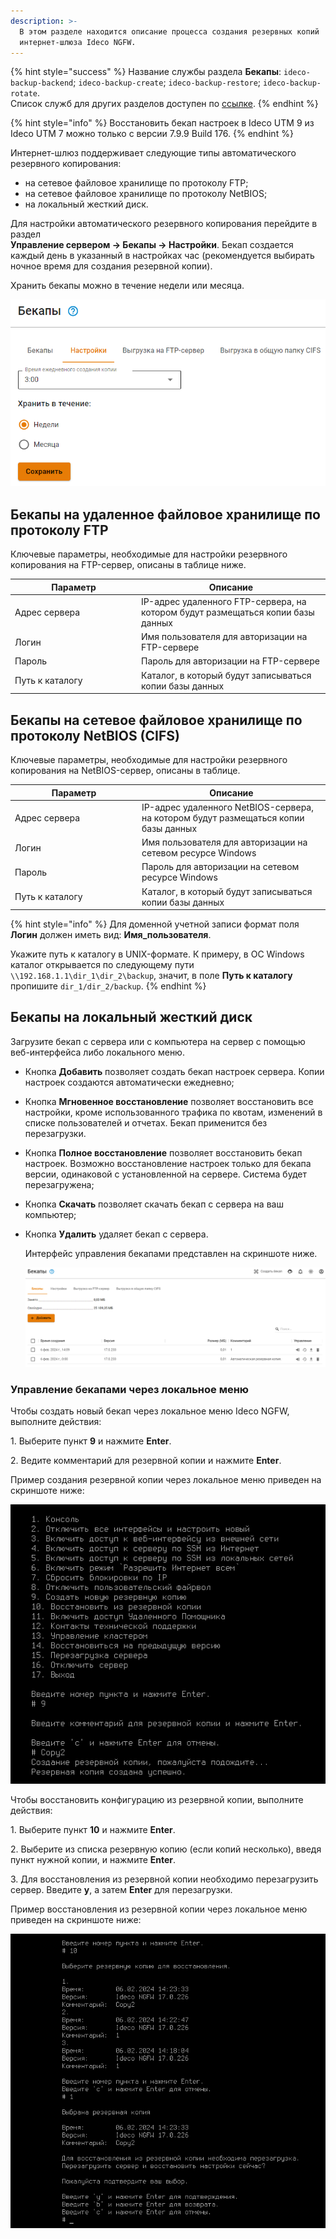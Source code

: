 ```yaml
---
description: >-
  В этом разделе находится описание процесса создания резервных копий
  интернет-шлюза Ideco NGFW.
---
```


{% hint style="success" %}
Название службы раздела **Бекапы**: `ideco-backup-backend`; `ideco-backup-create`; `ideco-backup-restore`; `ideco-backup-rotate`.\
Список служб для других разделов доступен по [ссылке](terminal.md).
{% endhint %}

{% hint style="info" %}
Восстановить бекап настроек в Ideco UTM 9 из Ideco UTM 7 можно только с версии 7.9.9 Build 176.
{% endhint %}

Интернет-шлюз поддерживает следующие типы автоматического резервного копирования:

* на сетевое файловое хранилище по протоколу FTP;
* на сетевое файловое хранилище по протоколу NetBIOS;
* на локальный жесткий диск.

Для настройки автоматического резервного копирования перейдите в раздел\
**Управление сервером -> Бекапы -> Настройки**. Бекап создается каждый день в указанный в настройках час (рекомендуется выбирать ночное время для создания резервной копии).

Хранить бекапы можно в течение недели или месяца.

![](../../.gitbook/assets/backup-add.png)

## Бекапы на удаленное файловое хранилище по протоколу FTP

Ключевые параметры, необходимые для настройки резервного копирования на FTP-сервер, описаны в таблице ниже.

<table><thead><tr><th width="188">Параметр</th><th>Описание</th></tr></thead><tbody><tr><td>Адрес сервера</td><td>IP-адрес удаленного FTP-сервера, на котором будут размещаться копии базы данных</td></tr><tr><td>Логин</td><td>Имя пользователя для авторизации на FTP-сервере</td></tr><tr><td>Пароль</td><td>Пароль для авторизации на FTP-сервере</td></tr><tr><td>Путь к каталогу</td><td>Каталог, в который будут записываться копии базы данных</td></tr></tbody></table>

## Бекапы на сетевое файловое хранилище по протоколу NetBIOS (CIFS)

Ключевые параметры, необходимые для настройки резервного копирования на NetBIOS-сервер, описаны в таблице.

<table><thead><tr><th width="189">Параметр</th><th>Описание</th></tr></thead><tbody><tr><td>Адрес сервера</td><td>IP-адрес удаленного NetBIOS-сервера, на котором будут размещаться копии базы данных</td></tr><tr><td>Логин</td><td>Имя пользователя для авторизации на сетевом ресурсе Windows</td></tr><tr><td>Пароль</td><td>Пароль для авторизации на сетевом ресурсе Windows</td></tr><tr><td>Путь к каталогу</td><td>Каталог, в который будут записываться копии базы данных</td></tr></tbody></table>

{% hint style="info" %}
Для доменной учетной записи формат поля **Логин** должен иметь вид: **Имя\_пользователя**.

Укажите путь к каталогу в UNIX-формате. К примеру, в ОС Windows каталог открывается по следующему пути `\\192.168.1.1\dir_1\dir_2\backup`, значит, в поле **Путь к каталогу** пропишите `dir_1/dir_2/backup`.
{% endhint %}

## Бекапы на локальный жесткий диск

Загрузите бекап с сервера или с компьютера на сервер с помощью веб-интерфейса либо локального меню.

* Кнопка **Добавить** позволяет создать бекап настроек сервера. Копии настроек создаются автоматически ежедневно;
* Кнопка **Мгновенное восстановление** позволяет восстановить все настройки, кроме использованного трафика по квотам, изменений в списке пользователей и отчетах. Бекап применится без перезагрузки.
* Кнопка **Полное восстановление** позволяет восстановить бекап настроек. Возможно восстановление настроек только для бекапа версии, одинаковой с установленной на сервере. Система будет перезагружена;
* Кнопка **Скачать** позволяет скачать бекап с сервера на ваш компьютер;
* Кнопка **Удалить** удаляет бекап с сервера.

  Интерфейс управления бекапами представлен на скриншоте ниже.

  ![](../../.gitbook/assets/backup-new.png)

### Управление бекапами через локальное меню

Чтобы создать новый бекап через локальное меню Ideco NGFW, выполните действия: 

1\. Выберите пункт **9** и нажмите **Enter**. 

2\. Ведите комментарий для резервной копии и нажмите **Enter**.

Пример создания резервной копии через локальное меню приведен на скриншоте ниже:

![](../../.gitbook/assets/backup-local-menu.png)

Чтобы восстановить конфигурацию из резервной копии, выполните действия:

1\. Выберите пункт **10** и нажмите **Enter**. 

2\. Выберите из списка резервную копию (если копий несколько), введя пункт нужной копии, и нажмите **Enter**. 

3\. Для восстановления из резервной копии необходимо перезагрузить сервер. Введите **y**, а затем **Enter** для перезагрузки.

Пример восстановления из резервной копии через локальное меню приведен на скриншоте ниже:

![](../../.gitbook/assets/backup-local-menu1.png)
